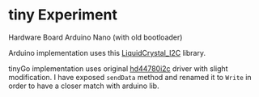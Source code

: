 # tiny Experiment

Hardware Board Arduino Nano (with old bootloader)

Arduino implementation uses this [LiquidCrystal_I2C](https://github.com/johnrickman/LiquidCrystal_I2C) library.

tinyGo implementation uses original [hd44780i2c](https://github.com/tinygo-org/drivers/tree/release/hd44780i2c) driver with slight modification. I have exposed `sendData` method and renamed it to `Write` in order to have a closer match with arduino lib.